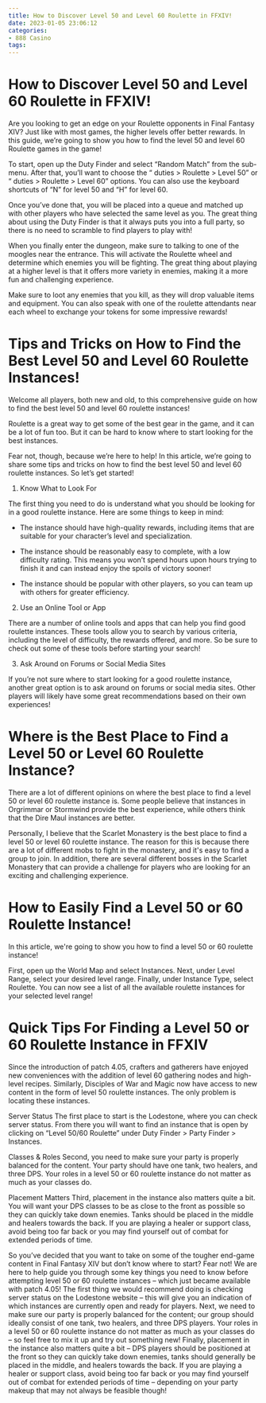 ```yaml
---
title: How to Discover Level 50 and Level 60 Roulette in FFXIV!
date: 2023-01-05 23:06:12
categories:
- 888 Casino
tags:
---
```



#  How to Discover Level 50 and Level 60 Roulette in FFXIV!

Are you looking to get an edge on your Roulette opponents in Final Fantasy XIV? Just like with most games, the higher levels offer better rewards. In this guide, we’re going to show you how to find the level 50 and level 60 Roulette games in the game!

To start, open up the Duty Finder and select “Random Match” from the sub-menu. After that, you’ll want to choose the “ duties > Roulette > Level 50” or “ duties > Roulette > Level 60” options. You can also use the keyboard shortcuts of “N” for level 50 and “H” for level 60.

Once you’ve done that, you will be placed into a queue and matched up with other players who have selected the same level as you. The great thing about using the Duty Finder is that it always puts you into a full party, so there is no need to scramble to find players to play with!

When you finally enter the dungeon, make sure to talking to one of the moogles near the entrance. This will activate the Roulette wheel and determine which enemies you will be fighting. The great thing about playing at a higher level is that it offers more variety in enemies, making it a more fun and challenging experience.

Make sure to loot any enemies that you kill, as they will drop valuable items and equipment. You can also speak with one of the roulette attendants near each wheel to exchange your tokens for some impressive rewards!

#  Tips and Tricks on How to Find the Best Level 50 and Level 60 Roulette Instances!

Welcome all players, both new and old, to this comprehensive guide on how to find the best level 50 and level 60 roulette instances!

Roulette is a great way to get some of the best gear in the game, and it can be a lot of fun too. But it can be hard to know where to start looking for the best instances.

Fear not, though, because we’re here to help! In this article, we’re going to share some tips and tricks on how to find the best level 50 and level 60 roulette instances. So let’s get started!

1. Know What to Look For

The first thing you need to do is understand what you should be looking for in a good roulette instance. Here are some things to keep in mind:

- The instance should have high-quality rewards, including items that are suitable for your character’s level and specialization.

- The instance should be reasonably easy to complete, with a low difficulty rating. This means you won’t spend hours upon hours trying to finish it and can instead enjoy the spoils of victory sooner!

- The instance should be popular with other players, so you can team up with others for greater efficiency.

2. Use an Online Tool or App

There are a number of online tools and apps that can help you find good roulette instances. These tools allow you to search by various criteria, including the level of difficulty, the rewards offered, and more. So be sure to check out some of these tools before starting your search!

3. Ask Around on Forums or Social Media Sites

If you’re not sure where to start looking for a good roulette instance, another great option is to ask around on forums or social media sites. Other players will likely have some great recommendations based on their own experiences!

#  Where is the Best Place to Find a Level 50 or Level 60 Roulette Instance?

There are a lot of different opinions on where the best place to find a level 50 or level 60 roulette instance is. Some people believe that instances in Orgrimmar or Stormwind provide the best experience, while others think that the Dire Maul instances are better.

Personally, I believe that the Scarlet Monastery is the best place to find a level 50 or level 60 roulette instance. The reason for this is because there are a lot of different mobs to fight in the monastery, and it's easy to find a group to join. In addition, there are several different bosses in the Scarlet Monastery that can provide a challenge for players who are looking for an exciting and challenging experience.

#  How to Easily Find a Level 50 or 60 Roulette Instance!

In this article, we're going to show you how to find a level 50 or 60 roulette instance!

First, open up the World Map and select Instances. Next, under Level Range, select your desired level range. Finally, under Instance Type, select Roulette. You can now see a list of all the available roulette instances for your selected level range!

#  Quick Tips For Finding a Level 50 or 60 Roulette Instance in FFXIV

Since the introduction of patch 4.05, crafters and gatherers have enjoyed new conveniences with the addition of level 60 gathering nodes and high-level recipes. Similarly, Disciples of War and Magic now have access to new content in the form of level 50 roulette instances. The only problem is locating these instances.

Server Status
The first place to start is the Lodestone, where you can check server status. From there you will want to find an instance that is open by clicking on “Level 50/60 Roulette” under Duty Finder > Party Finder > Instances.

Classes & Roles
Second, you need to make sure your party is properly balanced for the content. Your party should have one tank, two healers, and three DPS. Your roles in a level 50 or 60 roulette instance do not matter as much as your classes do.

Placement Matters
Third, placement in the instance also matters quite a bit. You will want your DPS classes to be as close to the front as possible so they can quickly take down enemies. Tanks should be placed in the middle and healers towards the back. If you are playing a healer or support class, avoid being too far back or you may find yourself out of combat for extended periods of time.


  So you’ve decided that you want to take on some of the tougher end-game content in Final Fantasy XIV but don’t know where to start? Fear not! We are here to help guide you through some key things you need to know before attempting level 50 or 60 roulette instances – which just became available with patch 4.05! 
   The first thing we would recommend doing is checking server status on the Lodestone website – this will give you an indication of which instances are currently open and ready for players. Next, we need to make sure our party is properly balanced for the content; our group should ideally consist of one tank, two healers, and three DPS players. Your roles in a level 50 or 60 roulette instance do not matter as much as your classes do – so feel free to mix it up and try out something new! Finally, placement in the instance also matters quite a bit – DPS players should be positioned at the front so they can quickly take down enemies, tanks should generally be placed in the middle, and healers towards the back. If you are playing a healer or support class, avoid being too far back or you may find yourself out of combat for extended periods of time – depending on your party makeup that may not always be feasible though!